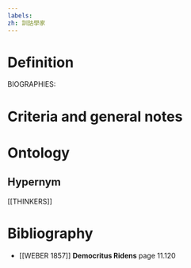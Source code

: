 ```yaml
---
labels: 
zh: 訓詁學家
---
```


# Definition
BIOGRAPHIES:
# Criteria and general notes
# Ontology

## Hypernym
[[THINKERS]]
# Bibliography
- [[WEBER 1857]]
**Democritus Ridens** page 11.120
